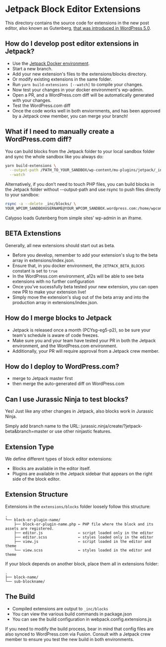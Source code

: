 # Jetpack Block Editor Extensions

This directory contains the source code for extensions in the new post editor,
also known as Gutenberg, [that was introduced in WordPress 5.0](https://wordpress.org/news/2018/12/bebo/).

## How do I develop post editor extensions in Jetpack?

- Use the [Jetpack Docker environment](https://github.com/Automattic/jetpack/tree/master/docker#readme).
- Start a new branch.
- Add your new extension's files to the extensions/blocks directory.
- Or modify existing extensions in the same folder.
- Run `yarn build-extensions [--watch]` to compile your changes.
- Now test your changes in your docker environment's wp-admin.
- Open a PR, and a WordPress.com diff will be automatically generated with your changes.
- Test the WordPress.com diff
- Once the code works well in both enviornments, and has been approved by a Jetpack crew member, you can merge your branch!

## What if I need to manually create a WordPress.com diff?
You can build blocks from the Jetpack folder to your local sandbox folder and sync the whole sandbox like you always do:

```bash
yarn build-extensions \
  --output-path /PATH_TO_YOUR_SANDBOX/wp-content/mu-plugins/jetpack/_inc/blocks/ \
  --watch
```

Alternatively, if you don’t need to touch PHP files, you can build blocks in the Jetpack folder without --output-path and use rsync to push files directly to your sandbox:


```bash
rsync -a --delete _inc/blocks/ \
YOUR_WPCOM_SANDBOXUSERNAME@YOUR_WPCOM_SANDBOX.wordpress.com:/home/wpcom/public_html/wp-content/mu-plugins/jetpack/_inc/blocks/﻿
```

Calypso loads Gutenberg from simple sites’ wp-admin in an iframe.

## BETA Extenstions
Generally, all new extensions should start out as beta.

- Before you develop, remember to add your extension's slug to the beta array in extensions/index.json.
- Ensure that, in you docker environment, the `JETPACK_BETA_BLOCKS` constant is set to `true`
- In the WordPress.com environment, a12s will be able to see beta extensions with no further configuration
- Once you've sucessfully beta tested your new extension, you can open new PR to make your extension live!
- Simply move the extension's slug out of the beta array and into the production array in extensions/index.json.

## How do I merge blocks to Jetpack
- Jetpack is released once a month (PCYsg-eg5-p2), so be sure your team's schedule is aware of code freezes.
- Make sure you and your team have tested your PR in both the Jetpack environment, and the WordPress.com environment.
- Additionally, your PR will require approval from a Jetpack crew member.

## How do I deploy to WordPress.com?
- merge to Jetpack master first
- then merge the auto-generated diff on WordPress.com

## Can I use Jurassic Ninja to test blocks?
Yes! Just like any other changes in Jetpack, also blocks work in Jurassic Ninja.

Simply add branch name to the URL: jurassic.ninja/create/?jetpack-beta&branch=master or use other ninjastic features.

## Extension Type

We define different types of block editor extensions:

- Blocks are available in the editor itself.
- Plugins are available in the Jetpack sidebar that appears on the right side of the block editor.

## Extension Structure

Extensions in the `extensions/blocks` folder loosely follow this structure:

```
.
└── block-or-plugin-name/
	├── block-or-plugin-name.php ← PHP file where the block and its assets are registered.
	├── editor.js                ← script loaded only in the editor
	├── editor.scss              ← styles loaded only in the editor
	├── view.js                  ← script loaded in the editor and theme
	└── view.scss                ← styles loaded in the editor and theme
```

If your block depends on another block, place them all in extensions folder:

```
.
├── block-name/
└── sub-blockname/
```

## The Build

- Compiled extensions are output to `_inc/blocks`
- You can view the various build commands in package.json
- You can see the build configuration in webpack.config.extensions.js

If you need to modify the build process, bear in mind that config files are also
synced to WordPress.com via Fusion. Consult with a Jetpack crew member to ensure
you test the new build in both environments.
